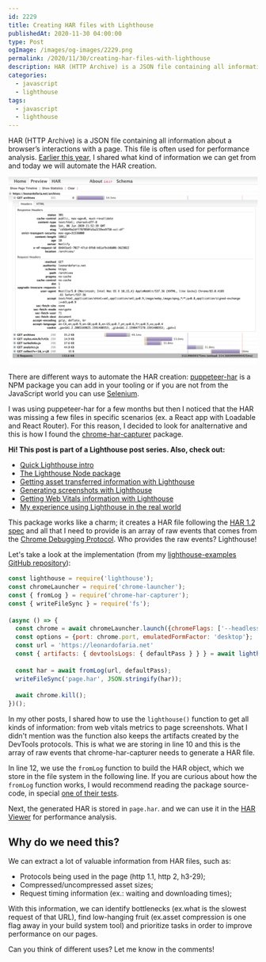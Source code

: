 ```yaml
---
id: 2229
title: Creating HAR files with Lighthouse
publishedAt: 2020-11-30 04:00:00
type: Post
ogImage: /images/og-images/2229.png
permalink: /2020/11/30/creating-har-files-with-lighthouse
description: HAR (HTTP Archive) is a JSON file containing all information about a browser’s interactions with a page. This file is often used for performance analysis. Earlier this year, I shared what kind of information we can get from  and today we will automate the HAR creation.
categories:
  - javascript
  - lighthouse
tags:
  - javascript
  - lighthouse
---
```


HAR (HTTP Archive) is a JSON file containing all information about a browser’s interactions with a page. This file is often used for performance analysis. [Earlier this year](/2020/06/07/using-har-files-to-analyze-performance-over-time/), I shared what kind of information we can get from  and today we will automate the HAR creation.

![HAR Viewer](/wp-content/uploads/2020/06/har-viewer.jpg)

There are different ways to automate the HAR creation: [puppeteer-har](https://www.npmjs.com/package/puppeteer-har) is a NPM package you can add in your tooling or if you are not from the JavaScript world you can use [Selenium](https://octopus.com/blog/selenium/13-capturing-har-files/capturing-har-files). 

I was using puppeteer-har for a few months but then I noticed that the HAR was missing a few files in specific scenarios (ex. a React app with Loadable and React Router). For this reason, I decided to look for analternative and this is how I found the [chrome-har-capturer](https://www.npmjs.com/package/chrome-har-capturer) package.

<div class="my-10 p-4 border border-gray-6 rounded-md bg-white">
<strong>Hi! This post is part of a Lighthouse post series. Also, check out:</strong>

<ul>
<li><a href="/2020/11/30/the-undocumented-lighthouse-guide#quick-lighthouse-intro">Quick Lighthouse intro</a></li>
<li><a href="/2020/11/30/the-undocumented-lighthouse-guide#the-lighthouse-node-package">The Lighthouse Node package</a></li>
<li><a href="/2020/11/30/getting-asset-transferred-information-with-lighthouse/">Getting asset transferred information with Lighthouse</a></li>
<li><a href="/2020/11/30/generating-screenshots-with-lighthouse/">Generating screenshots with Lighthouse</a></li>
<li><a href="/2020/11/30/getting-web-vitals-information-with-lighthouse/">Getting Web Vitals information with Lighthouse</a></li>
<li><a href="/2020/11/30/my-experience-using-lighthouse-in-the-real-world/">My experience using Lighthouse in the real world</a></li>
</ul>
</div>

This package works like a charm; it creates a HAR file following the [HAR 1.2 spec](http://www.softwareishard.com/blog/har-12-spec/) and all that I need to provide is an array of raw events that comes from the [Chrome Debugging Protocol](https://chromedevtools.github.io/devtools-protocol/). Who provides the raw events? Lighthouse!

Let's take a look at the implementation (from my [lighthouse-examples GitHub repository](https://github.com/leonardofaria/lighthouse-examples)):

```js
const lighthouse = require('lighthouse');
const chromeLauncher = require('chrome-launcher');
const { fromLog } = require('chrome-har-capturer');
const { writeFileSync } = require('fs');

(async () => {
  const chrome = await chromeLauncher.launch({chromeFlags: ['--headless']});
  const options = {port: chrome.port, emulatedFormFactor: 'desktop'};
  const url = 'https://leonardofaria.net'
  const { artifacts: { devtoolsLogs: { defaultPass } } } = await lighthouse(url, options);

  const har = await fromLog(url, defaultPass);
  writeFileSync('page.har', JSON.stringify(har));

  await chrome.kill();
})();
```

In my other posts, I shared how to use the `lighthouse()` function to get all kinds of information: from web vitals metrics to page screenshots. What I didn't mention was the function also keeps the artifacts created by the DevTools protocols. This is what we are storing in line 10 and this is the array of raw events that chrome-har-capturer needs to generate a HAR file.

In line 12, we use the `fromLog` function to build the HAR object, which we store in the file system in the following line. If you are curious about how the `fromLog` function works, I would recommend reading the package source-code, in special [one of their tests](https://github.com/cyrus-and/chrome-har-capturer/blob/master/test/offline.js).

Next, the generated HAR is stored in `page.har`. and we can use it in the [HAR Viewer](http://www.softwareishard.com/har/viewer/) for performance analysis. 

## Why do we need this? 

We can extract a lot of valuable information from HAR files, such as:

- Protocols being used in the page (http 1.1, http 2, h3-29);
- Compressed/uncompressed asset sizes;
- Request timing information (ex.: waiting and downloading times);

With this information, we can identify bottlenecks (ex.what is the slowest request of that URL), find low-hanging fruit (ex.asset compression is one flag away in your build system tool) and prioritize tasks in order to improve performance on our pages.

Can you think of different uses? Let me know in the comments!
